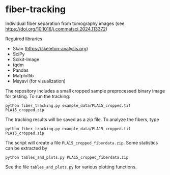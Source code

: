 # fiber-tracking
Individual fiber separation from tomography images (see https://doi.org/10.1016/j.commatsci.2024.113372)

Reguired libraries
* Skan (https://skeleton-analysis.org)
* SciPy
* Scikit-Image
* tqdm
* Pandas
* Matplotlib
* Mayavi (for visualization)


The repository includes a small cropped sample preprocessed binary image for testing. To run the tracking:

    python fiber_tracking.py example_data/PLA15_cropped.tif PLA15_cropped.zip

The tracking results will be saved as a zip file. To analyze the fibers, type

    python fiber_tracking.py example_data/PLA15_cropped.tif PLA15_cropped.zip

The script will create a file `PLA15_cropped_fiberdata.zip`. Some statistics can be extracted by

    python tables_and_plots.py PLA15_cropped_fiberdata.zip 

See the file `tables_and_plots.py` for various plotting functions.
